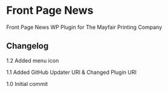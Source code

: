 Front Page News
===============

Front Page News WP Plugin for The Mayfair Printing Company

Changelog
---------

1.2 Added menu icon

1.1 Added GitHub Updater URI & Changed Plugin URI

1.0 Initial commit
